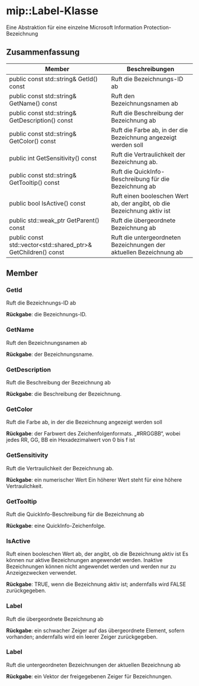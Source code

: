 # <a name="class-miplabel"></a>mip::Label-Klasse 
Eine Abstraktion für eine einzelne Microsoft Information Protection-Bezeichnung
  
## <a name="summary"></a>Zusammenfassung
 Member                        | Beschreibungen                                
--------------------------------|---------------------------------------------
 public const std::string& GetId() const  |  Ruft die Bezeichnungs-ID ab
 public const std::string& GetName() const  |  Ruft den Bezeichnungsnamen ab
 public const std::string& GetDescription() const  |  Ruft die Beschreibung der Bezeichnung ab
 public const std::string& GetColor() const  |  Ruft die Farbe ab, in der die Bezeichnung angezeigt werden soll
 public int GetSensitivity() const  |  Ruft die Vertraulichkeit der Bezeichnung ab.
 public const std::string& GetTooltip() const  |  Ruft die QuickInfo-Beschreibung für die Bezeichnung ab
 public bool IsActive() const  |  Ruft einen booleschen Wert ab, der angibt, ob die Bezeichnung aktiv ist
public std::weak_ptr<Label> GetParent() const  |  Ruft die übergeordnete Bezeichnung ab
public const std::vector<std::shared_ptr<Label>>& GetChildren() const  |  Ruft die untergeordneten Bezeichnungen der aktuellen Bezeichnung ab
  
## <a name="members"></a>Member
  
### <a name="getid"></a>GetId
Ruft die Bezeichnungs-ID ab

  
**Rückgabe**: die Bezeichnungs-ID.
  
### <a name="getname"></a>GetName
Ruft den Bezeichnungsnamen ab

  
**Rückgabe**: der Bezeichnungsname.
  
### <a name="getdescription"></a>GetDescription
Ruft die Beschreibung der Bezeichnung ab

  
**Rückgabe**: die Beschreibung der Bezeichnung.
  
### <a name="getcolor"></a>GetColor
Ruft die Farbe ab, in der die Bezeichnung angezeigt werden soll

  
**Rückgabe**: der Farbwert des Zeichenfolgenformats. „#RRGGBB“, wobei jedes RR, GG, BB ein Hexadezimalwert von 0 bis f ist
  
### <a name="getsensitivity"></a>GetSensitivity
Ruft die Vertraulichkeit der Bezeichnung ab.

  
**Rückgabe**: ein numerischer Wert Ein höherer Wert steht für eine höhere Vertraulichkeit.
  
### <a name="gettooltip"></a>GetTooltip
Ruft die QuickInfo-Beschreibung für die Bezeichnung ab

  
**Rückgabe**: eine QuickInfo-Zeichenfolge.
  
### <a name="isactive"></a>IsActive
Ruft einen booleschen Wert ab, der angibt, ob die Bezeichnung aktiv ist
Es können nur aktive Bezeichnungen angewendet werden. Inaktive Bezeichnungen können nicht angewendet werden und werden nur zu Anzeigezwecken verwendet. 

  
**Rückgabe**: TRUE, wenn die Bezeichnung aktiv ist; andernfalls wird FALSE zurückgegeben.
  
### <a name="label"></a>Label
Ruft die übergeordnete Bezeichnung ab

  
**Rückgabe**: ein schwacher Zeiger auf das übergeordnete Element, sofern vorhanden; andernfalls wird ein leerer Zeiger zurückgegeben.
  
### <a name="label"></a>Label
Ruft die untergeordneten Bezeichnungen der aktuellen Bezeichnung ab

  
**Rückgabe**: ein Vektor der freigegebenen Zeiger für Bezeichnungen.
